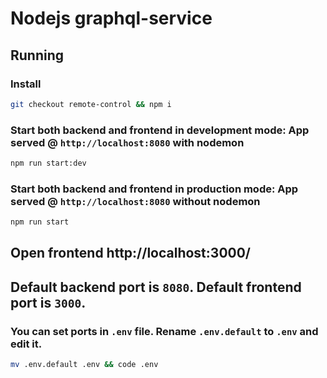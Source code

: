 # Nodejs graphql-service
## Running
### Install
```bash
git checkout remote-control && npm i
```
### Start both backend and frontend in development mode: App served @ `http://localhost:8080` with nodemon
```bash
npm run start:dev
```
### Start both backend and frontend in production mode: App served @ `http://localhost:8080` without nodemon
```bash
npm run start
```
## Open frontend http://localhost:3000/
## Default backend port is `8080`. Default frontend port is `3000`.
### You can set ports in `.env` file. Rename `.env.default` to `.env` and edit it.
```bash
mv .env.default .env && code .env
```